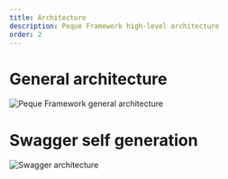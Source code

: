 ```yaml
---
title: Architecture
description: Peque Framework high-level architecture
order: 2
---
```


# General architecture

![Peque Framework general architecture](/images/framework/arch.png)

# Swagger self generation

![Swagger architecture](/images/framework/swagger-arch.png)
